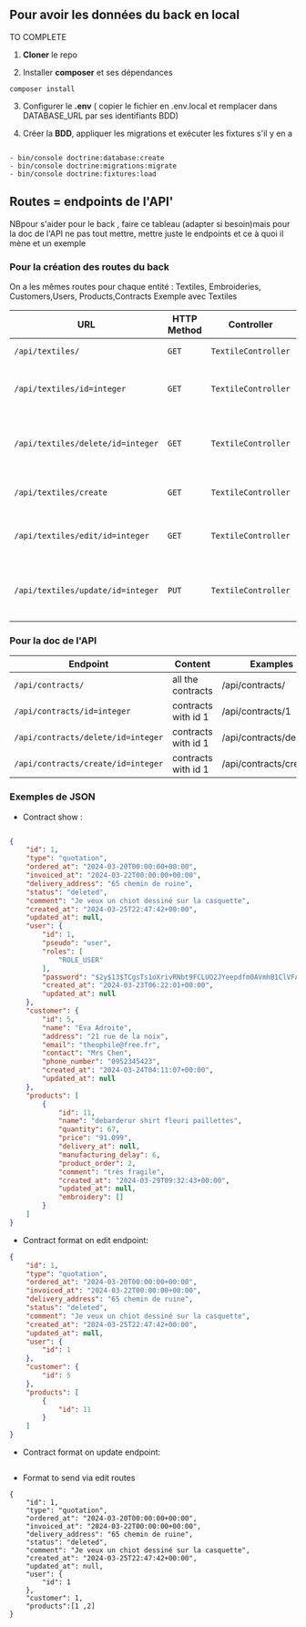 ## Pour avoir les données du back en local

TO COMPLETE

1. **Cloner** le repo

2. Installer **composer** et ses dépendances

` composer install `

3. Configurer le **.env** ( copier le fichier en .env.local et remplacer dans DATABASE_URL par ses identifiants BDD)

4. Créer la **BDD**, appliquer les migrations et exécuter les fixtures s'il y en a

```shell

- bin/console doctrine:database:create
- bin/console doctrine:migrations:migrate
- bin/console doctrine:fixtures:load

```

## Routes = endpoints de l'API'

NBpour s'aider pour le back , faire ce tableau (adapter si besoin)mais pour la doc de l'API ne pas tout mettre, mettre juste le endpoints et ce à quoi il mène et un exemple

### Pour la création des routes du back

On a les mêmes routes pour chaque entité : Textiles, Embroideries, Customers,Users, Products,Contracts
Exemple avec Textiles

| URL | HTTP Method | Controller | Method | Content |  
|--|--|--|--|--|
| `/api/textiles/` | `GET` | `TextileController` | `index` | liste des textiles|
| `/api/textiles/id=integer` | `GET` | `TextileController` |`show`| voir un textile depuis son id |
| `/api/textiles/delete/id=integer` | `GET` | `TextileController` |`delete`| effacer un textile depuis son id |
| `/api/textiles/create` | `GET` | `TextileController` |`create`| créer un nouveau textile|
| `/api/textiles/edit/id=integer` | `GET` | `TextileController` |`edit`| voir les infos du textile à modifier|
| `/api/textiles/update/id=integer` | `PUT` | `TextileController` |`update`| envoyer les infos du textile à modifier|

### Pour la doc de l'API

| Endpoint | Content | Examples|  
|--|--|--|
| `/api/contracts/` |all the contracts | /api/contracts/|
| `/api/contracts/id=integer`  | contracts with id 1| /api/contracts/1|  
| `/api/contracts/delete/id=integer`  | contracts with id 1| /api/contracts/delete/1|  
| `/api/contracts/create/id=integer`  | contracts with id 1| /api/contracts/create/1|

### Exemples de JSON  

- Contract show :  

``` json

{
    "id": 1,
    "type": "quotation",
    "ordered_at": "2024-03-20T00:00:00+00:00",
    "invoiced_at": "2024-03-22T00:00:00+00:00",
    "delivery_address": "65 chemin de ruine",
    "status": "deleted",
    "comment": "Je veux un chiot dessiné sur la casquette",
    "created_at": "2024-03-25T22:47:42+00:00",
    "updated_at": null,
    "user": {
        "id": 1,
        "pseudo": "user",
        "roles": [
            "ROLE_USER"
        ],
        "password": "$2y$13$TCgsTs1oXrivRNbt9FCLUO2JYeepdfm0AVmhB1ClVFA9xYltZmicy",
        "created_at": "2024-03-23T06:22:01+00:00",
        "updated_at": null
    },
    "customer": {
        "id": 5,
        "name": "Eva Adroite",
        "address": "21 rue de la noix",
        "email": "theophile@free.fr",
        "contact": "Mrs Chen",
        "phone_number": "0952345423",
        "created_at": "2024-03-24T04:11:07+00:00",
        "updated_at": null
    },
    "products": [
        {
            "id": 11,
            "name": "debarderur shirt fleuri paillettes",
            "quantity": 67,
            "price": "91.099",
            "delivery_at": null,
            "manufacturing_delay": 6,
            "product_order": 2,
            "comment": "très fragile",
            "created_at": "2024-03-29T09:32:43+00:00",
            "updated_at": null,
            "embroidery": []
        }
    ]
}

```

- Contract format on edit endpoint:
  
``` json
{
    "id": 1,
    "type": "quotation",
    "ordered_at": "2024-03-20T00:00:00+00:00",
    "invoiced_at": "2024-03-22T00:00:00+00:00",
    "delivery_address": "65 chemin de ruine",
    "status": "deleted",
    "comment": "Je veux un chiot dessiné sur la casquette",
    "created_at": "2024-03-25T22:47:42+00:00",
    "updated_at": null,
    "user": {
        "id": 1
    },
    "customer": {
        "id": 5
    },
    "products": [
        {
            "id": 11
        }
    ]
}
```  

- Contract format on update endpoint:
  
``` json

```  
- Format to send via edit routes

```
{
    "id": 1,
    "type": "quotation",
    "ordered_at": "2024-03-20T00:00:00+00:00",
    "invoiced_at": "2024-03-22T00:00:00+00:00",
    "delivery_address": "65 chemin de ruine",
    "status": "deleted",
    "comment": "Je veux un chiot dessiné sur la casquette",
    "created_at": "2024-03-25T22:47:42+00:00",
    "updated_at": null,
    "user": {
        "id": 1
    },
    "customer": 1,
    "products":[1 ,2]
}
```